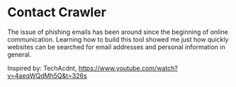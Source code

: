 # Contact Crawler
The issue of phishing emails has been around since the beginning of online communication. Learning how to build this tool showed me just how quickly websites can be searched for email addresses and personal information in general.

Inspired by: TechAcdnt, https://www.youtube.com/watch?v=4aeqWQdMh5Q&t=326s
